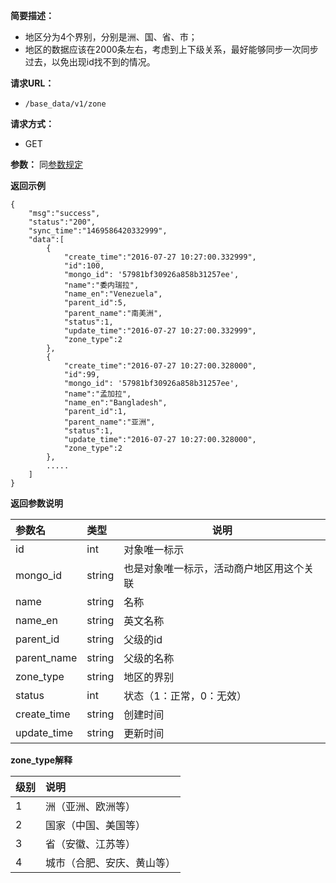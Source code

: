 **简要描述：**

- 地区分为4个界别，分别是洲、国、省、市；
- 地区的数据应该在2000条左右，考虑到上下级关系，最好能够同步一次同步过去，以免出现id找不到的情况。

**请求URL：**
- `/base_data/v1/zone`

**请求方式：**
- GET

**参数：**
同[参数规定](http://doc.shuabeiapp.com/index.php?s=/1&page_id=3)

 **返回示例**

```
{
    "msg":"success",
    "status":"200",
    "sync_time":"1469586420332999",
    "data":[
        {
            "create_time":"2016-07-27 10:27:00.332999",
            "id":100,
			"mongo_id": '57981bf30926a858b31257ee',
            "name":"委内瑞拉",
            "name_en":"Venezuela",
            "parent_id":5,
            "parent_name":"南美洲",
            "status":1,
            "update_time":"2016-07-27 10:27:00.332999",
            "zone_type":2
        },
        {
            "create_time":"2016-07-27 10:27:00.328000",
            "id":99,
			"mongo_id": '57981bf30926a858b31257ee',
            "name":"孟加拉",
            "name_en":"Bangladesh",
            "parent_id":1,
            "parent_name":"亚洲",
            "status":1,
            "update_time":"2016-07-27 10:27:00.328000",
            "zone_type":2
        },
        .....
    ]
}
```

 **返回参数说明** 

|参数名|类型|说明|
|:-----  |:-----|-----                           |
|id |int   |对象唯一标示  |
|mongo_id | string | 也是对象唯一标示，活动商户地区用这个关联|
|name |string   |名称  |
|name_en |string   |英文名称  |
|parent_id |string   |父级的id  |
|parent_name|string|父级的名称|
|zone_type|string|地区的界别|
|status|int|状态（1：正常，0：无效）|
|create_time|string|创建时间|
|update_time|string|更新时间|

**zone_type解释**

|级别|说明|
|:-- |:-- |
|1|洲（亚洲、欧洲等）|
|2|国家（中国、美国等）|
|3|省（安徽、江苏等）|
|4|城市（合肥、安庆、黄山等）|

